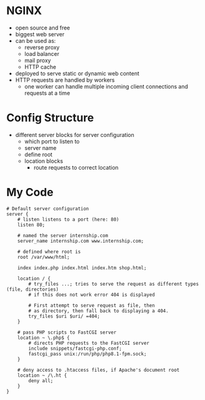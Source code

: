 # NGINX

- open source and free
- biggest web server
- can be used as:
    - reverse proxy
    - load balancer
    - mail proxy
    - HTTP cache
- deployed to serve static or dynamic web content
- HTTP requests are handled by workers
  - one worker can handle multiple incoming client connections and requests at a time

# Config Structure

- different server blocks for server configuration
  - which port to listen to
  - server name
  - define root
  - location blocks
    - route requests to correct location

# My Code

```nginx configuration
# Default server configuration
server {
	# listen listens to a port (here: 80)
    listen 80;

	# named the server internship.com
    server_name internship.com www.internship.com;

	# defined where root is
    root /var/www/html;

	index index.php index.html index.htm shop.html;

	location / {
	    # try_files ...; tries to serve the request as different types (file, directories)
		# if this does not work error 404 is displayed
		
		# First attempt to serve request as file, then
		# as directory, then fall back to displaying a 404.
		try_files $uri $uri/ =404;
	}

	# pass PHP scripts to FastCGI server
	location ~ \.php$ {
	    # directs PHP requests to the FastCGI server
		include snippets/fastcgi-php.conf;
		fastcgi_pass unix:/run/php/php8.1-fpm.sock;
	}

	# deny access to .htaccess files, if Apache's document root
	location ~ /\.ht {
		deny all;
	}
}
```